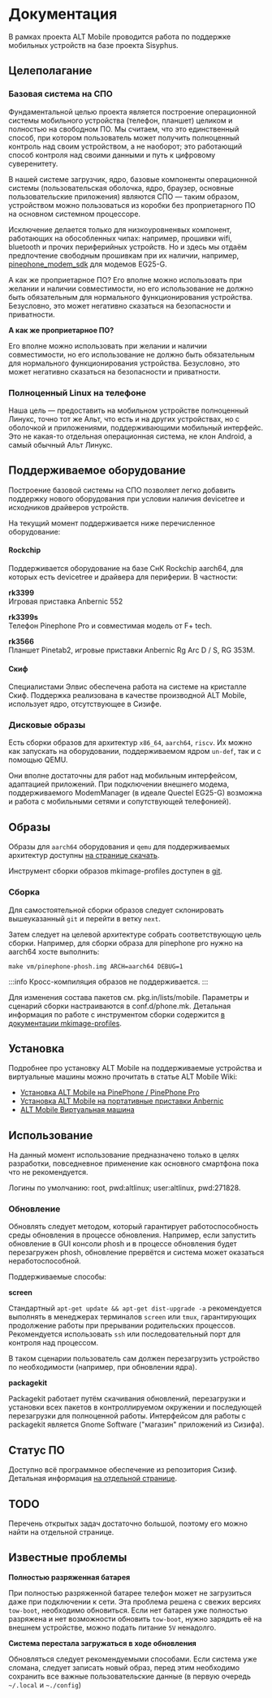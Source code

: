 # Документация

В рамках проекта ALT Mobile проводится работа по поддержке мобильных устройств на базе проекта Sisyphus.

## Целеполагание

### Базовая система на СПО

Фундаментальной целью проекта является построение операционной системы мобильного устройства (телефон, планшет) целиком и полностью на свободном ПО. Мы считаем, что это единственный способ, при котором пользователь может получить полноценный контроль над своим устройством, а не наоборот; это работающий способ контроля над своими данными и путь к цифровому суверенитету.

В нашей системе загрузчик, ядро, базовые компоненты операционной системы (пользовательская оболочка, ядро, браузер, основные пользовательские приложения) являются СПО — таким образом, устройством можно пользоваться из коробки без проприетарного ПО на основном системном процессоре.

Исключение делается только для низкоуровненвых компонент, работающих на обособленных чипах: например, прошивки wifi, bluetooth и прочих периферийных устройств. Но и здесь мы отдаём предпочтение свободным прошивкам при их наличии, например, [pinephone_modem_sdk](https://github.com/the-modem-distro/pinephone_modem_sdk) для модемов EG25-G.

А как же проприетарное ПО?
Его вполне можно использовать при желании и наличии совместимости, но его использование не должно быть обязательным для нормального функционирования устройства. Безусловно, это может негативно сказаться на безопасности и приватности.

**А как же проприетарное ПО?**

Его вполне можно использовать при желании и наличии совместимости, но его использование не должно быть обязательным для нормального функционирования устройства. Безусловно, это может негативно сказаться на безопасности и приватности.

### Полноценный Linux на телефоне

Наша цель — предоставить на мобильном устройстве полноценный Линукс, точно тот же Альт, что есть и на других устройствах, но с оболочкой и приложениями, поддерживающими мобильный интерфейс. Это не какая-то отдельная операционная система, не клон Android, а самый обычный Альт Линукс.

## Поддерживаемое оборудование

Построение базовой системы на СПО позволяет легко добавить поддержку нового оборудования при условии наличия devicetree и исходников драйверов устройств.

На текущий момент поддерживается ниже перечисленное оборудование:

#### Rockchip

Поддерживается оборудование на базе СнК Rockchip aarch64, для которых есть devicetree и драйвера для периферии. В частности:

**rk3399** \
Игровая приставка Anbernic 552

**rk3399s** \
Телефон Pinephone Pro и совместимая модель от F+ tech.

**rk3566** \
Планшет Pinetab2, игровые приставки Anbernic Rg Arc D / S, RG 353M.

#### Скиф

Специалистами Элвис обеспечена работа на системе на кристалле Скиф. Поддержка реализована в качестве производной ALT Mobile, использует ядро, отсутствующее в Сизифе.

### Дисковые образы

Есть сборки образов для архитектур `x86_64`, `aarch64`, `riscv`. Их можно как запускать на оборудовании, поддерживаемом ядром `un-def`, так и с помощью QEMU.

Они вполне достаточны для работ над мобильным интерфейсом, адаптацией приложений. При подключении внешнего модема, поддерживаемого ModemManager (в идеале Quectel EG25-G) возможна и работа с мобильными сетями и сопутствующей телефонией).

## Образы

Образы для `aarch64` оборудования и `qemu` для поддерживаемых архитектур доступны [на странице скачать](/download/).

Инструмент сборки образов mkimage-profiles доступен в [git](https://git.altlinux.org/people/antohami/packages/mkimage-profiles.git).

### Сборка

Для самостоятельной сборки образов следует склонировать вышеуказанный `git` и перейти в ветку `next`.

Затем следует на целевой архитектуре собрать соответствующую цель сборки. Например, для сборки образа для pinephone pro нужно на aarch64 хосте выполнить:

```shell
make vm/pinephone-phosh.img ARCH=aarch64 DEBUG=1
```
:::info
Кросс-компиляция образов не поддерживается.
:::

Для изменения состава пакетов см. pkg.in/lists/mobile. Параметры и сценарий сборки настраиваются в conf.d/phone.mk. Детальная информация по работе с инструментом сборки содержится [в документации mkimage-profiles](https://www.altlinux.org/Mkimage-profiles).

## Установка

Подробнее про установку ALT Mobile на поддерживаемые устройства и виртуальные машины можно прочитать в статье ALT Mobile Wiki:

- [Установка ALT Mobile на PinePhone / PinePhone Pro](/instalations/mobile-devices/)
- [Установка ALT Mobile на портативные приставки Anbernic](/instalations/portable-game-consoles/)
- [ALT Mobile Виртуальная машина](/instalations/virtual-machine/)

## Использование

На данный момент использование предназначено только в целях разработки, повседневное применение как основного смартфона пока что не рекомендуется.

Логины по умолчанию: root, pwd:altlinux; user:altlinux, pwd:271828.

### Обновление

Обновлять следует методом, который гарантирует работоспособность среды обновления в процессе обновления. Например, если запустить обновление в GUI консоли phosh и в процессе обновления будет перезагружен phosh, обновление прервётся и система может оказаться неработоспособной.

Поддерживаемые способы:

**screen**

Стандартный `apt-get update && apt-get dist-upgrade -a` рекомендуется выполнять в менеджерах терминалов `screen` или `tmux`, гарантирующих продолжение работы при прерывании родительских процессов. Рекомендуется использовать `ssh` или последовательный порт для контроля над процессом.

В таком сценарии пользователь сам должен перезагрузить устройство по необходимости (например, при обновлении ядра).

**packagekit**

Packagekit работает путём скачивания обновлений, перезагрузки и установки всех пакетов в контроллируемом окружении и последующей перезагрузки для полноценной работы. Интерфейсом для работы с packagekit является Gnome Software ("магазин" приложений из Сизифа).

## Статус ПО

Доступно всё программное обеспечение из репозитория Сизиф. Детальная информация [на отдельной странице](/software/).

## TODO

Перечень открытых задач достаточно большой, поэтому его можно найти на отдельной странице.

## Известные проблемы

**Полностью разряженная батарея**

При полностью разряженной батарее телефон может не загрузиться даже при подключении к сети. Эта проблема решена с свежих версиях `tow-boot`, необходимо обновиться. Если нет батарея уже полностью разряжена и нет возможности обновить `tow-boot`, нужно зарядить её на внешнем устройстве, можно подать питание `5V` ненадолго.

**Система перестала загружаться в ходе обновления**

Обновляться следует рекомендуемыми способами. Если система уже сломана, следует записать новый образ, перед этим необходимо сохранить все важные пользовательские данные (в первую очередь `~/.local` и `~./config`)